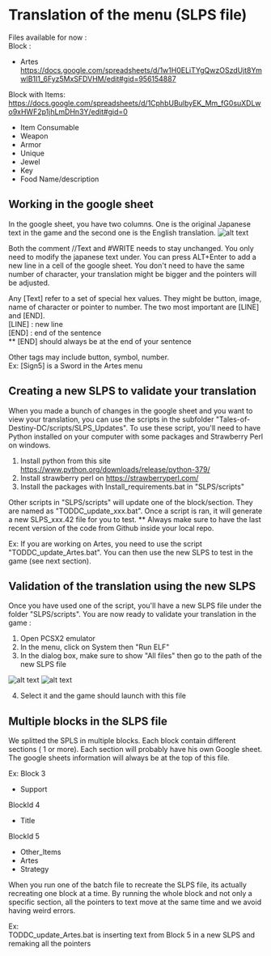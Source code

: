 # Translation of the menu (SLPS file)
Files available for now :   
Block :
- Artes https://docs.google.com/spreadsheets/d/1w1H0ELiTYgQwzOSzdUjt8YmwlB1I1_6Fyz5MxSFDVHM/edit#gid=956154887

Block with Items: https://docs.google.com/spreadsheets/d/1CphbUBulbyEK_Mm_fG0suXDLwo9xHWF2p1jhLmDHn3Y/edit#gid=0
- Item Consumable
- Weapon
- Armor
- Unique
- Jewel
- Key
- Food Name/description  
## Working in the google sheet

In the google sheet, you have two columns. One is the original Japanese text in the game and the second one is 
the English translation.
![alt text](https://raw.githubusercontent.com/pnvnd/Tales-of-Destiny-DC/master/patch/SLPS/HowToSLPS.png "Sample google sheet")

Both the comment //Text and #WRITE needs to stay unchanged. You only need to modify the japanese text under.
You can press ALT+Enter to add a new line in a cell of the google sheet. You don't need to have the same number of character, your
translation might be bigger and the pointers will be adjusted.

Any [Text] refer to a set of special hex values. They might be button, image, name of character or pointer to number.
The two most important are [LINE] and [END].   
[LINE] : new line   
[END] : end of the sentence   
** [END] should always be at the end of your sentence

Other tags may include button, symbol, number.  
Ex: [Sign5] is a Sword in the Artes menu

## Creating a new SLPS to validate your translation

When you made a bunch of changes in the google sheet and you want to view your translation, you can use the scripts in
the subfolder "Tales-of-Destiny-DC/scripts/SLPS_Updates". To use these script, you'll need to have Python installed on your computer
with some packages and Strawberry Perl on windows.

1) Install python from this site https://www.python.org/downloads/release/python-379/   
2) Install strawberry perl on https://strawberryperl.com/
3) Install the packages with Install_requirements.bat in "SLPS/scripts"

Other scripts in "SLPS/scripts" will update one of the block/section. They are named as "TODDC_update_xxx.bat". 
Once a script is ran, it will generate a new SLPS_xxx.42 file for you to test.
** Always make sure to have the last recent version of the code from Github inside your local repo.

Ex:
If you are working on Artes, you need to use the script "TODDC_update_Artes.bat". You can then use the
new SLPS to test in the game (see next section).

## Validation of the translation using the new SLPS

Once you have used one of the script, you'll have a new SLPS file under the folder "SLPS/scripts". You are now ready
to validate your translation in the game :
1) Open PCSX2 emulator
2) In the menu, click on System then "Run ELF"
3) In the dialog box, make sure to show "All files" then go to the path of the new SLPS file

![alt text](https://raw.githubusercontent.com/pnvnd/Tales-of-Destiny-DC/master/patch/SLPS/ELF1.png "PS2 emulator")
![alt text](https://raw.githubusercontent.com/pnvnd/Tales-of-Destiny-DC/master/patch/SLPS/ELF2.png "Choosing the file")

4) Select it and the game should launch with this file

## Multiple blocks in the SLPS file

We splitted the SPLS in multiple blocks. Each block contain different sections ( 1 or more).
Each section will probably have his own Google sheet. The google sheets information will always be at the top of this file.

Ex:
Block 3
- Support

BlockId 4
- Title

BlockId 5  
- Other_Items  
- Artes
- Strategy

When you run one of the batch file to recreate the SLPS file, its actually recreating one block at a time. By running the whole block and 
not only a specific section, all the pointers to text move at the same time and we avoid having weird errors.

Ex:  
TODDC_update_Artes.bat is inserting text from Block 5 in a new SLPS and remaking all the pointers